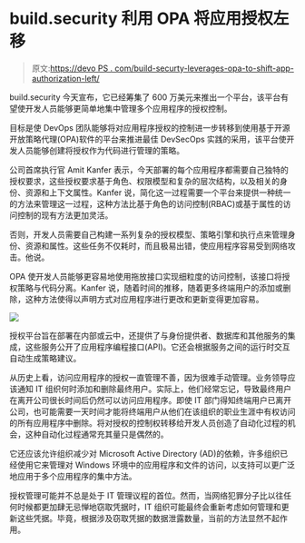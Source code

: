 # build.security 利用 OPA 将应用授权左移

> 原文:[https://devo PS . com/build-securty-leverages-opa-to-shift-app-authorization-left/](https://devops.com/build-securty-leverages-opa-to-shift-app-authorization-left/)

build.security 今天宣布，它已经筹集了 600 万美元来推出一个平台，该平台有望使开发人员能够更简单地集中管理多个应用程序的授权控制。

目标是使 DevOps 团队能够将对应用程序授权的控制进一步转移到使用基于开源开放策略代理(OPA)软件的平台来推进最佳 DevSecOps 实践的采用，该平台使开发人员能够创建将授权作为代码进行管理的策略。

公司首席执行官 Amit Kanfer 表示，今天部署的每个应用程序都需要自己独特的授权要求，这些授权要求基于角色、权限模型和复杂的层次结构，以及相关的身份、资源和上下文属性。Kanfer 说，简化这一过程需要一个平台来提供一种统一的方法来管理这一过程，这种方法比基于角色的访问控制(RBAC)或基于属性的访问控制的现有方法更加灵活。

否则，开发人员需要自己构建一系列复杂的授权模型、策略引擎和执行点来管理身份、资源和属性。这些任务不仅耗时，而且极易出错，使应用程序容易受到网络攻击。他说。

OPA 使开发人员能够更容易地使用拖放接口实现细粒度的访问控制，该接口将授权策略与代码分离。Kanfer 说，随着时间的推移，随着更多终端用户的添加或删除，这种方法使得以声明方式对应用程序进行更改和更新变得更加容易。

![](../Images/7ca6272177ec00c58090ab1219ecf5ae.png)

授权平台旨在部署在内部或云中，还提供了与身份提供者、数据库和其他服务的集成，这些服务公开了应用程序编程接口(API)。它还会根据服务之间的运行时交互自动生成策略建议。

从历史上看，访问应用程序的授权一直管理不善，因为很难手动管理。业务领导应该通知 IT 组织何时添加和删除最终用户。实际上，他们经常忘记，导致最终用户在离开公司很长时间后仍然可以访问应用程序。即使 IT 部门得知终端用户已离开公司，也可能需要一天时间才能将终端用户从他们在该组织的职业生涯中有权访问的所有应用程序中删除。将对授权的控制权转移给开发人员创造了自动化过程的机会，这种自动化过程通常充其量只是偶然的。

它还应该允许组织减少对 Microsoft Active Directory (AD)的依赖，许多组织已经使用它来管理对 Windows 环境中的应用程序和文件的访问，以支持可以更广泛地应用于多个应用程序的集中方法。

授权管理可能并不总是处于 IT 管理议程的首位。然而，当网络犯罪分子比以往任何时候都更加肆无忌惮地窃取凭据时，IT 组织可能最终会重新考虑如何管理和更新这些凭据。毕竟，根据涉及窃取凭据的数据泄露数量，当前的方法显然不起作用。